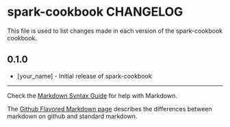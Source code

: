 spark-cookbook CHANGELOG
========================

This file is used to list changes made in each version of the spark-cookbook cookbook.

0.1.0
-----
- [your_name] - Initial release of spark-cookbook

- - -
Check the [Markdown Syntax Guide](http://daringfireball.net/projects/markdown/syntax) for help with Markdown.

The [Github Flavored Markdown page](http://github.github.com/github-flavored-markdown/) describes the differences between markdown on github and standard markdown.
